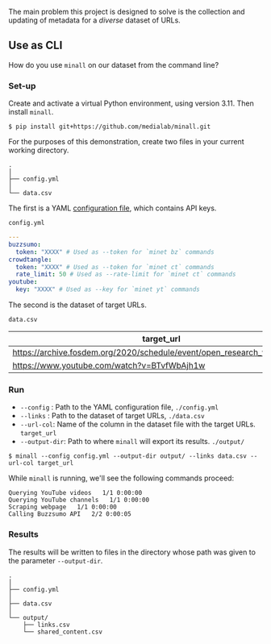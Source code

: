 The main problem this project is designed to solve is the collection and updating of metadata for a _diverse_ dataset of URLs.

## Use as CLI

How do you use `minall` on our dataset from the command line?

### Set-up

Create and activate a virtual Python environment, using version 3.11. Then install `minall`.
```shell
$ pip install git+https://github.com/medialab/minall.git
```

For the purposes of this demonstration, create two files in your current working directory.

```
.
│
├── config.yml
│
└── data.csv
```

The first is a YAML [configuration file](https://github.com/medialab/minet/blob/master/docs/cli.md#minetrc-config-files), which contains API keys.

`config.yml`
```yaml
---
buzzsumo:
  token: "XXXX" # Used as --token for `minet bz` commands
crowdtangle:
  token: "XXXX" # Used as --token for `minet ct` commands
  rate_limit: 50 # Used as --rate-limit for `minet ct` commands
youtube:
  key: "XXXX" # Used as --key for `minet yt` commands
```

The second is the dataset of target URLs.

`data.csv`

|target_url|
|---|
|https://archive.fosdem.org/2020/schedule/event/open_research_web_mining/|
|https://www.youtube.com/watch?v=BTvfWbAjh1w|


### Run

- `--config` : Path to the YAML configuration file, `./config.yml`
- `--links` : Path to the dataset of target URLs, `./data.csv`
- `--url-col`: Name of the column in the dataset file with the target URLs. `target_url`
- `--output-dir`: Path to where `minall` will export its results. `./output/`

```shell
$ minall --config config.yml --output-dir output/ --links data.csv --url-col target_url
```

While `minall` is running, we'll see the following commands proceed:

```
Querying YouTube videos   1/1 0:00:00
Querying YouTube channels   1/1 0:00:00
Scraping webpage   1/1 0:00:00
Calling Buzzsumo API   2/2 0:00:05
```

### Results

The results will be written to files in the directory whose path was given to the parameter `--output-dir`.

```
.
│
├── config.yml
│
├── data.csv
│
└── output/
    ├── links.csv
    └── shared_content.csv
```